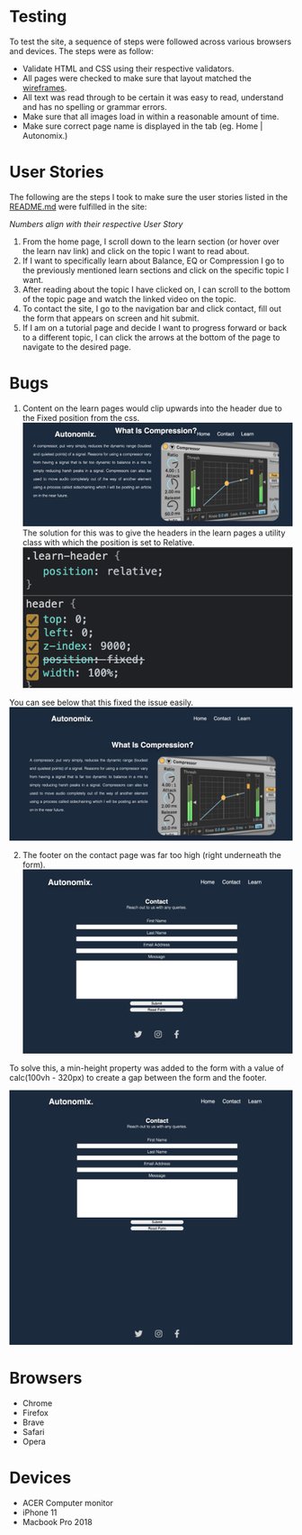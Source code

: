 # Testing

To test the site, a sequence of steps were followed across various browsers and devices. The steps were as follow: 

 - Validate HTML and CSS using their respective validators.
 - All pages were checked to make sure that layout matched the [wireframes](https://www.dropbox.com/s/2ybowtp4rlgvrix/autonomix_wireframes.pdf?dl=0). 
 - All text was read through to be certain it was easy to read, understand and has no spelling or grammar errors.
 - Make sure that all images load in within a reasonable amount of time. 
 - Make sure correct page name is displayed in the tab (eg. Home | Autonomix.)

# User Stories 

The following are the steps I took to make sure the user stories listed in the [README.md](README.md/#UX) were fulfilled in the site:

*Numbers align with their respective User Story*

1. From the home page, I scroll down to the learn section (or hover over the learn nav link) and click on the topic I want to read about.
2. If I want to specifically learn about Balance, EQ or Compression I go to the previously mentioned learn sections and click on the specific topic I want. 
3. After reading about the topic I have clicked on, I can scroll to the bottom of the topic page and watch the linked video on the topic. 
4. To contact the site, I go to the navigation bar and click contact, fill out the form that appears on screen and hit submit. 
5. If I am on a tutorial page and decide I want to progress forward or back to a different topic, I can click the arrows at the bottom of the page to navigate to the desired page.

# Bugs

1. Content on the learn pages would clip upwards into the header due to the Fixed position from the css. 
![Clipped-content](screenshots/header_clipping.png) 
The solution for this was to give the headers in the learn pages a utility class with which the position is set to Relative.
![solution](screenshots/clipped_header_solution.png)

You can see below that this fixed the issue easily. 
![solved](screenshots/header_solved.png)

2. The footer on the contact page was far too high (right underneath the form). 
![footer-bug](screenshots/footer_too_high.png)

To solve this, a min-height property was added to the form with a value of calc(100vh - 320px) to create a gap between the form and the footer. 

![footer-solved](screenshots/footer_solved.png)


# Browsers

- Chrome
- Firefox
- Brave
- Safari
- Opera

# Devices

- ACER Computer monitor
- iPhone 11
- Macbook Pro 2018